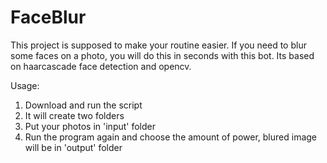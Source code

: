 # FaceBlur

This project is supposed to make your routine easier. If you need to blur some faces on a photo, you will do this in seconds with this bot. 
Its based on haarcascade face detection and opencv.


Usage:
1. Download and run the script
2. It will create two folders
3. Put your photos in 'input' folder
4. Run the program again and choose the amount of power, blured image will be in 'output' folder
